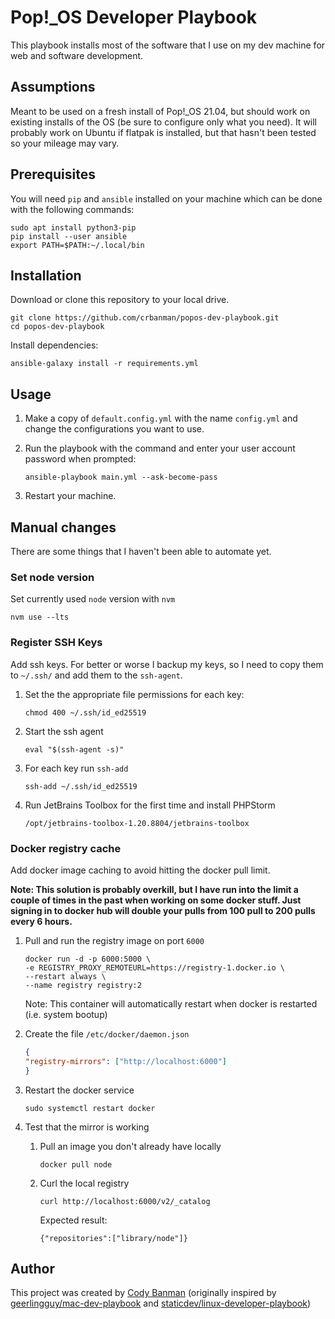 # Pop!_OS Developer Playbook

This playbook installs most of the software that I use on my dev machine for web and software development.

## Assumptions

Meant to be used on a fresh install of Pop!_OS 21.04, but should work on existing installs of the OS (be sure to configure only what you need). It will probably work on Ubuntu if flatpak is installed, but that hasn't been tested so your mileage may vary.

## Prerequisites

You will need `pip` and `ansible` installed on your machine which can be done with the following commands:

```console
sudo apt install python3-pip
pip install --user ansible
export PATH=$PATH:~/.local/bin
```

## Installation

Download or clone this repository to your local drive.

```console
git clone https://github.com/crbanman/popos-dev-playbook.git
cd popos-dev-playbook
```

Install dependencies:

```console
ansible-galaxy install -r requirements.yml
```

## Usage

1. Make a copy of `default.config.yml` with the name `config.yml` and change the configurations you want to use.

1. Run the playbook with the command and enter your user account password when prompted:

   ```console
   ansible-playbook main.yml --ask-become-pass
   ```

1. Restart your machine.

## Manual changes

There are some things that I haven't been able to automate yet.

### Set node version

Set currently used `node` version with `nvm`

```console
nvm use --lts
```

### Register SSH Keys

Add ssh keys. For better or worse I backup my keys, so I need to copy them to `~/.ssh/` and add them to the `ssh-agent`.

1. Set the the appropriate file permissions for each key:

   ```command
   chmod 400 ~/.ssh/id_ed25519
   ```

1. Start the ssh agent

    ```command
    eval "$(ssh-agent -s)"
    ```

1. For each key run `ssh-add`

   ```command
   ssh-add ~/.ssh/id_ed25519
   ```

1. Run JetBrains Toolbox for the first time and install PHPStorm

   ```command
   /opt/jetbrains-toolbox-1.20.8804/jetbrains-toolbox
   ```

### Docker registry cache

Add docker image caching to avoid hitting the docker pull limit.

**Note: This solution is probably overkill, but I have run into the limit a couple of times in the past when working on some docker stuff. Just signing in to docker hub will double your pulls from 100 pull to 200 pulls every 6 hours.**

1. Pull and run the registry image on port `6000`

   ```console
   docker run -d -p 6000:5000 \
   -e REGISTRY_PROXY_REMOTEURL=https://registry-1.docker.io \
   --restart always \
   --name registry registry:2
   ```

   Note: This container will automatically restart when docker is restarted (i.e. system bootup)

1. Create the file `/etc/docker/daemon.json`

   ```json
   {
   "registry-mirrors": ["http://localhost:6000"]
   }
   ```

1. Restart the docker service

   ```console
   sudo systemctl restart docker
   ```

1. Test that the mirror is working

   1. Pull an image you don't already have locally
      ```console
      docker pull node
      ```
   1. Curl the local registry
      ```console
      curl http://localhost:6000/v2/_catalog
      ```
      Expected result:
      ```console
      {"repositories":["library/node"]}
      ```

## Author

This project was created by [Cody Banman](https://github.com/crbanman) (originally inspired by [geerlingguy/mac-dev-playbook](https://github.com/geerlingguy/mac-dev-playbook) and [staticdev/linux-developer-playbook](https://github.com/staticdev/linux-developer-playbook))
